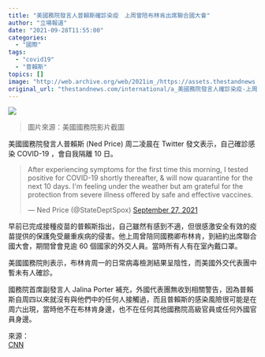 ```yaml
---
title: "美國務院發言人普賴斯確診染疫　上周曾陪布林肯出席聯合國大會"
author: "立場報道"
date: "2021-09-28T11:55:00"
categories:
  - "國際"
tags:
  - "covid19"
  - "普賴斯"
topics: []
image: "http://web.archive.org/web/2021im_/https://assets.thestandnews.com/media/photos/20210423-03_ZrPG7.png"
original_url: "thestandnews.com/international/a_美國務院發言人確診染疫-上周曾陪布林肯出席聯合國大會"
---
```

![](http://web.archive.org/web/2021im_/https://assets.thestandnews.com/media/photos/20210423-03_ZrPG7.png)
> 圖片來源：美國國務院影片截圖

美國國務院發言人普賴斯 (Ned Price) 周二凌晨在 Twitter 發文表示，自己確診感染 COVID-19 ，會自我隔離 10 日。

> After experiencing symptoms for the first time this morning, I tested positive for COVID-19 shortly thereafter, & will now quarantine for the next 10 days. I'm feeling under the weather but am grateful for the protection from severe illness offered by safe and effective vaccines.
> 
> — Ned Price (@StateDeptSpox) [September 27, 2021](http://web.archive.org/web/20211229132615/https://twitter.com/StateDeptSpox/status/1442558871395045376?ref_src=twsrc%5Etfw)

早前已完成接種疫苗的普賴斯指出，自己雖然有感到不適，但很感激安全有效的疫苗提供的保護免受嚴重疾病的侵害。他上周曾陪同國務卿布林肯，到紐約出席聯合國大會，期間曾會見逾 60 個國家的外交人員。當時所有人有在室內戴口罩。

美國國務院則表示，布林肯周一的日常病毒檢測結果呈陰性，而美國外交代表團中暫未有人確診。

國務院首席副發言人 Jalina Porter 補充，外國代表團無收到相關警告，因為普賴斯自周四以來就沒有與他們中的任何人接觸過，而且普賴斯的感染風險很可能是在周六出現，當時他不在布林肯身邊，也不在任何其他國務院高級官員或任何外國官員身邊。

來源：  
[CNN](http://web.archive.org/web/20211229132615/https://edition.cnn.com/2021/09/27/politics/state-dept-spox-covid/index.html)